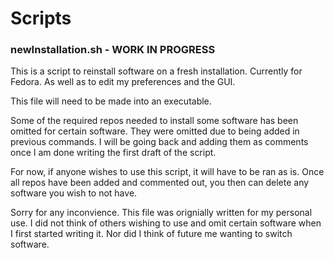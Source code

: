 # Scripts

### newInstallation.sh - WORK IN PROGRESS
This is a script to reinstall software on a fresh installation. Currently for Fedora. As well as to edit my preferences and the GUI.

This file will need to be made into an executable.

Some of the required repos needed to install some software has been omitted for certain software. They were omitted due to being added in previous commands. I will be going back and adding them as comments once I am done writing the first draft of the script.

For now, if anyone wishes to use this script, it will have to be ran as is. Once all repos have been added and commented out, you then can delete any software you wish to not have.


Sorry for any inconvience. This file was orignially written for my personal use. I did not think of others wishing to use and omit certain software when I first started writing it. Nor did I think of future me wanting to switch software.
